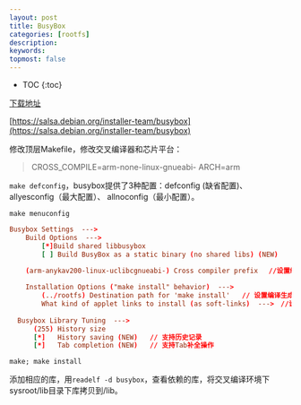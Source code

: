 ```yaml
---
layout: post
title: BusyBox
categories: [rootfs]
description: 
keywords: 
topmost: false
---
```


* TOC
{:toc}

[下载地址](https://busybox.net/downloads/)

[https://salsa.debian.org/installer-team/busybox](https://salsa.debian.org/installer-team/busybox)

修改顶层Makefile，修改交叉编译器和芯片平台：

>CROSS_COMPILE=arm-none-linux-gnueabi- ARCH=arm

`make defconfig`，busybox提供了3种配置：defconfig (缺省配置)、allyesconfig（最大配置）、 allnoconfig（最小配置）。

`make menuconfig`

```conf
Busybox Settings  --->
    Build Options  --->
        [*]Build shared libbusybox
        [ ] Build BusyBox as a static binary (no shared libs) (NEW)

    (arm-anykav200-linux-uclibcgnueabi-) Cross compiler prefix 　//设置编译器
        
    Installation Options ("make install" behavior)  --->
        (../rootfs) Destination path for 'make install'   // 设置编译生成文件的存放路径
        What kind of applet links to install (as soft-links)  --->　//设置生成后的命令是指向busybox的软链接
  
  Busybox Library Tuning  --->
      (255) History size 
      [*]   History saving (NEW)   // 支持历史记录
      [*]   Tab completion (NEW)   // 支持Tab补全操作
```

`make; make install`

添加相应的库，用`readelf -d busybox`，查看依赖的库，将交叉编译环境下sysroot/lib目录下库拷贝到/lib。

